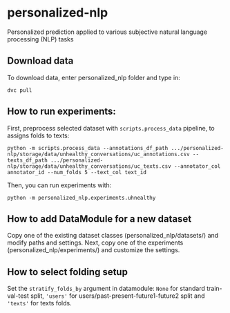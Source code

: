 # personalized-nlp
Personalized prediction applied to various subjective natural language processing (NLP) tasks

## Download data

To download data, enter personalized_nlp folder and type in:

`dvc pull`

## How to run experiments:

First, preprocess selected dataset with `scripts.process_data` pipeline, to assigns folds to texts:

`python -m scripts.process_data --annotations_df_path .../personalized-nlp/storage/data/unhealthy_conversations/uc_annotations.csv --texts_df_path .../personalized-nlp/storage/data/unhealthy_conversations/uc_texts.csv --annotator_col annotator_id --num_folds 5 --text_col text_id`

Then, you can run experiments with:

`python -m personalized_nlp.experiments.uhnealthy`

## How to add DataModule for a new dataset

Copy one of the existing dataset classes (personalized_nlp/datasets/) and modify paths and settings. Next, copy one of the experiments (personalized_nlp/experiments/) and customize the settings.

## How to select folding setup

Set the `stratify_folds_by` argument in datamodule: `None` for standard train-val-test split, `'users'` for users/past-present-future1-future2 split and `'texts'` for texts folds.
